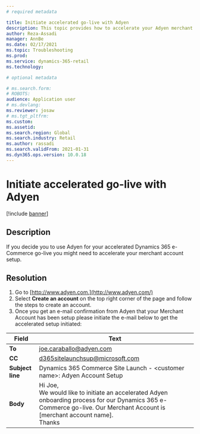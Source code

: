 ```yaml
---
# required metadata

title: Initiate accelerated go-live with Adyen
description: This topic provides how to accelerate your Adyen merchant account setup.
author: Reza-Assadi
manager: AnnBe
ms.date: 02/17/2021
ms.topic: Troubleshooting
ms.prod: 
ms.service: dynamics-365-retail
ms.technology: 

# optional metadata

# ms.search.form: 
# ROBOTS: 
audience: Application user
# ms.devlang: 
ms.reviewer: josaw
# ms.tgt_pltfrm: 
ms.custom: 
ms.assetid: 
ms.search.region: Global
ms.search.industry: Retail
ms.author: rassadi
ms.search.validFrom: 2021-01-31
ms.dyn365.ops.version: 10.0.18
---
```


# Initiate accelerated go-live with Adyen

[!include [banner](../../includes/banner.md)]

## Description
If you decide you to use Adyen for your accelerated Dynamics 365
e-Commerce go-live you might need to accelerate your merchant account
setup.

## Resolution 
1. Go to [http://www.adyen.com.](http://www.adyen.com/)
2. Select **Create an account** on the top right corner of the page and follow the steps to create an account.
3. Once you get an e-mail confirmation from Adyen that your Merchant Account has been setup please initiate the e-mail below to get the accelerated setup initiated:

| Field            | Text              |
|------------------|-------------------|
| **To**           | joe.caraballo@adyen.com |
| **CC**           | d365sitelaunchsup@microsoft.com                 |
| **Subject line** | Dynamics 365 Commerce Site Launch - &lt;customer name&gt;: Adyen Account Setup |
| **Body** | Hi Joe,</br>We would like to initiate an accelerated Adyen onboarding process for our Dynamics 365 e-Commerce go-live. Our Merchant Account is [merchant account name].</br>Thanks</br> |

